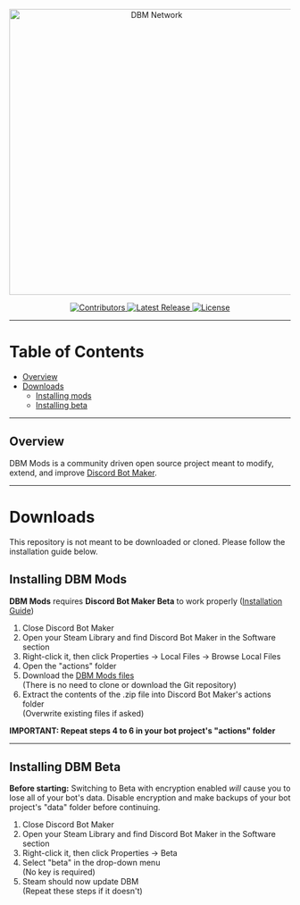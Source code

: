 <p align="center">
  <a title="DBM Network" href="https://discord.gg/3QxkZPK" target="_blank">
    <img src="https://i.imgur.com/U8Z1SPh.png" width="512" alt="DBM Network" />
  </a>
</p>
<p align="center">
  <a title="Contributors" href="https://github.com/dbm-network/mods/contributors" target="_blank">
    <img src="https://img.shields.io/github/contributors/dbm-network/mods.svg?style=flat-square" alt="Contributors" />
  </a>
  <a title="Release" href="https://github.com/dbm-network/mods/releases" target="_blank">
    <img src="https://img.shields.io/github/release/dbm-network/mods.svg?style=flat-square" alt="Latest Release" />
  </a>
  <a title="License" href="https://github.com/dbm-network/mods/blob/master/LICENSE.md" target="_blank">
    <img src="https://img.shields.io/github/license/dbm-network/mods.svg?style=flat-square" alt="License" />
  </a>
</p>

** **

# Table of Contents

- [Overview](#overview)
- [Downloads](#downloads)
  - [Installing mods](#installing-dbm-mods)
  - [Installing beta](#installing-dbm-beta)
** **

## Overview

DBM Mods is a community driven open source project meant to modify, extend, and improve [Discord Bot Maker](https://store.steampowered.com/app/682130/Discord_Bot_Maker/).

** **
# Downloads

This repository is not meant to be downloaded or cloned. Please follow the installation guide below.

## Installing DBM Mods

**DBM Mods** requires **Discord Bot Maker Beta** to work properly ([Installation Guide](#installing-dbm-beta))  

1.  Close Discord Bot Maker
2.  Open your Steam Library and find Discord Bot Maker in the Software section
3.  Right-click it, then click Properties → Local Files → Browse Local Files
4.  Open the "actions" folder
5.  Download the [DBM Mods files](https://dbm-network.github.io/download-git/#/home?url=https://github.com/dbm-network/mods/tree/beta/actions)  
    (There is no need to clone or download the Git repository)
6.  Extract the contents of the .zip file into Discord Bot Maker's actions folder  
    (Overwrite existing files if asked)

**IMPORTANT: Repeat steps 4 to 6 in your bot project's "actions" folder**
** **

## Installing DBM Beta

**Before starting:** Switching to Beta with encryption enabled _will_ cause you to lose all of your bot's data. Disable encryption and make backups of your bot project's "data" folder before continuing.

1.  Close Discord Bot Maker
2.  Open your Steam Library and find Discord Bot Maker in the Software section
3.  Right-click it, then click Properties → Beta
4.  Select "beta" in the drop-down menu  
    (No key is required)
5.  Steam should now update DBM  
    (Repeat these steps if it doesn't)

